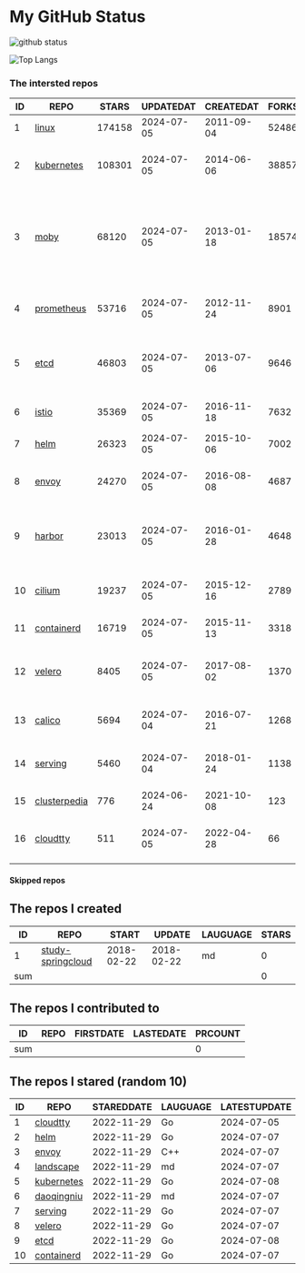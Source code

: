 # My GitHub Status

<img src="https://github-readme-stats-1.yihong0618.vercel.app/api?username=daoqingniu&show_icons=true&&&hide_title=true&count_private=true" alt="github status" />

![Top Langs](https://github-readme-stats-1.yihong0618.vercel.app/api/top-langs/?username=daoqingniu&layout=compact)

<!--START_SECTION:github_repos-->
### The intersted repos
| ID |                              REPO                               | STARS  | UPDATEDAT  | CREATEDAT  | FORKSCOUNT |                                                DESCRIPTIONS                                                |
|----|-----------------------------------------------------------------|--------|------------|------------|------------|------------------------------------------------------------------------------------------------------------|
|  1 | [linux](https://github.com/torvalds/linux)                      | 174158 | 2024-07-05 | 2011-09-04 |      52486 | Linux kernel source tree                                                                                   |
|  2 | [kubernetes](https://github.com/kubernetes/kubernetes)          | 108301 | 2024-07-05 | 2014-06-06 |      38857 | Production-Grade Container Scheduling and Management                                                       |
|  3 | [moby](https://github.com/moby/moby)                            |  68120 | 2024-07-05 | 2013-01-18 |      18574 | The Moby Project - a collaborative project for the container ecosystem to assemble container-based systems |
|  4 | [prometheus](https://github.com/prometheus/prometheus)          |  53716 | 2024-07-05 | 2012-11-24 |       8901 | The Prometheus monitoring system and time series database.                                                 |
|  5 | [etcd](https://github.com/etcd-io/etcd)                         |  46803 | 2024-07-05 | 2013-07-06 |       9646 | Distributed reliable key-value store for the most critical data of a distributed system                    |
|  6 | [istio](https://github.com/istio/istio)                         |  35369 | 2024-07-05 | 2016-11-18 |       7632 | Connect, secure, control, and observe services.                                                            |
|  7 | [helm](https://github.com/helm/helm)                            |  26323 | 2024-07-05 | 2015-10-06 |       7002 | The Kubernetes Package Manager                                                                             |
|  8 | [envoy](https://github.com/envoyproxy/envoy)                    |  24270 | 2024-07-05 | 2016-08-08 |       4687 | Cloud-native high-performance edge/middle/service proxy                                                    |
|  9 | [harbor](https://github.com/goharbor/harbor)                    |  23013 | 2024-07-05 | 2016-01-28 |       4648 | An open source trusted cloud native registry project that stores, signs, and scans content.                |
| 10 | [cilium](https://github.com/cilium/cilium)                      |  19237 | 2024-07-05 | 2015-12-16 |       2789 | eBPF-based Networking, Security, and Observability                                                         |
| 11 | [containerd](https://github.com/containerd/containerd)          |  16719 | 2024-07-05 | 2015-11-13 |       3318 | An open and reliable container runtime                                                                     |
| 12 | [velero](https://github.com/vmware-tanzu/velero)                |   8405 | 2024-07-05 | 2017-08-02 |       1370 | Backup and migrate Kubernetes applications and their persistent volumes                                    |
| 13 | [calico](https://github.com/projectcalico/calico)               |   5694 | 2024-07-04 | 2016-07-21 |       1268 | Cloud native networking and network security                                                               |
| 14 | [serving](https://github.com/knative/serving)                   |   5460 | 2024-07-04 | 2018-01-24 |       1138 | Kubernetes-based, scale-to-zero, request-driven compute                                                    |
| 15 | [clusterpedia](https://github.com/clusterpedia-io/clusterpedia) |    776 | 2024-06-24 | 2021-10-08 |        123 | The Encyclopedia of Kubernetes clusters                                                                    |
| 16 | [cloudtty](https://github.com/cloudtty/cloudtty)                |    511 | 2024-07-05 | 2022-04-28 |         66 | A Friendly Kubernetes CloudShell (Web Terminal) !                                                          |



#### Skipped repos
<!--END_SECTION:github_repos-->

<!--START_SECTION:my_github-->
## The repos I created
| ID  |                                 REPO                                 |   START    |   UPDATE   | LAUGUAGE | STARS |
|-----|----------------------------------------------------------------------|------------|------------|----------|-------|
|   1 | [study-springcloud](https://github.com/daoqingniu/study-springcloud) | 2018-02-22 | 2018-02-22 | md       |     0 |
| sum |                                                                      |            |            |          |     0 |

## The repos I contributed to
| ID  | REPO | FIRSTDATE | LASTEDATE | PRCOUNT |
|-----|------|-----------|-----------|---------|
| sum |      |           |           |       0 |

## The repos I stared (random 10)
| ID |                          REPO                          | STAREDDATE | LAUGUAGE | LATESTUPDATE |
|----|--------------------------------------------------------|------------|----------|--------------|
|  1 | [cloudtty](https://github.com/cloudtty/cloudtty)       | 2022-11-29 | Go       | 2024-07-05   |
|  2 | [helm](https://github.com/helm/helm)                   | 2022-11-29 | Go       | 2024-07-07   |
|  3 | [envoy](https://github.com/envoyproxy/envoy)           | 2022-11-29 | C++      | 2024-07-07   |
|  4 | [landscape](https://github.com/cncf/landscape)         | 2022-11-29 | md       | 2024-07-07   |
|  5 | [kubernetes](https://github.com/kubernetes/kubernetes) | 2022-11-29 | Go       | 2024-07-08   |
|  6 | [daoqingniu](https://github.com/daoqingniu/daoqingniu) | 2022-11-29 | md       | 2024-07-07   |
|  7 | [serving](https://github.com/knative/serving)          | 2022-11-29 | Go       | 2024-07-07   |
|  8 | [velero](https://github.com/vmware-tanzu/velero)       | 2022-11-29 | Go       | 2024-07-07   |
|  9 | [etcd](https://github.com/etcd-io/etcd)                | 2022-11-29 | Go       | 2024-07-08   |
| 10 | [containerd](https://github.com/containerd/containerd) | 2022-11-29 | Go       | 2024-07-07   |

<!--END_SECTION:my_github-->

